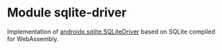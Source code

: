 # Module sqlite-driver

Implementation of [androidx.sqlite.SQLiteDriver](https://developer.android.com/reference/androidx/sqlite/SQLiteDriver)
based on SQLite compiled for WebAssembly.
